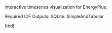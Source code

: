 Interactive timeseries visualization for EnergyPlus.

Required IDF Outputs:
SQLite: SimpleAndTabular

(tbd)
